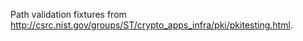 Path validation fixtures from
http://csrc.nist.gov/groups/ST/crypto_apps_infra/pki/pkitesting.html.
